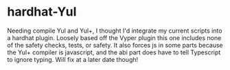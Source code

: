 # hardhat-Yul
Needing compile Yul and Yul+, I thought I'd integrate my current scripts into a hardhat plugin. Loosely based off the Vyper plugin this one includes none of the safety checks, tests, or safety. It also forces js in some parts because the Yul+ compiler is javascript, and the abi part does have to tell Typescript to ignore typing. Will fix at a later date though!
